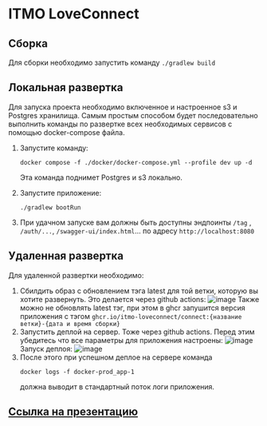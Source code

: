 # ITMO LoveConnect
## Сборка
Для сборки необходимо запустить команду `./gradlew build`
## Локальная развертка
Для запуска проекта необходимо включенное и настроенное s3 и Postgres хранилища. Самым простым способом будет последовательно выполнить команды по развертке всех необходимых сервисов с помощью docker-compose файла.
  1. Запустите команду:  
      ```
      docker compose -f ./docker/docker-compose.yml --profile dev up -d
      ```
     Эта команда поднимет Postgres и s3 локально.

  2. Запустите приложение: 
     ```
     ./gradlew bootRun
     ```
  3. При удачном запуске вам должны быть доступны эндпоинты `/tag` , `/auth/...`, `/swagger-ui/index.html`... по адресу `http://localhost:8080`
## Удаленная развертка 
Для удаленной развертки необходимо:
  1. Сбилдить образ с обновлением тэга latest для той ветки, которую вы хотите развернуть. Это делается через github actions:
     ![image](https://github.com/user-attachments/assets/8f6dd0cf-3a86-483e-beb2-999f17ede220)
     Также можно не обновлять latest тэг, при этом в ghcr запушится версия приложения с тэгом `ghcr.io/itmo-loveconnect/connect:{название ветки}-{дата и время сборки}`
  2. Запустить деплой на сервер. Тоже через github actions. Перед этим убедитесь что все параметры для приложения настроены:
     ![image](https://github.com/user-attachments/assets/5ade70ac-5cce-483e-9023-f64228d3bea9)
     Запуск деплоя:
     ![image](https://github.com/user-attachments/assets/63df1739-b212-4c25-b809-b54db11a7e4f)
  3. После этого при успешном деплое на сервере команда
     ```
     docker logs -f docker-prod_app-1
     ```
     должна выводит в стандартный поток логи приложения.

## [Ссылка на презентацию](https://drive.google.com/drive/folders/1Ke-hiDQ37F6m8XISE-2La0o41oAx2pLU?usp=sharing)
